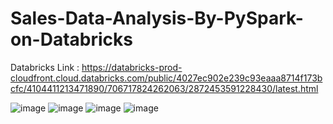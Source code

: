 # Sales-Data-Analysis-By-PySpark-on-Databricks



Databricks Link : https://databricks-prod-cloudfront.cloud.databricks.com/public/4027ec902e239c93eaaa8714f173bcfc/4104411213471890/706717824262063/2872453591228430/latest.html


![image](https://github.com/user-attachments/assets/9c0cc702-3d1e-4fbf-9118-ac018aa4e7bc)
![image](https://github.com/user-attachments/assets/091e5a01-619c-4421-a766-981e06f6b6be)
![image](https://github.com/user-attachments/assets/57e01875-349a-4b57-9a29-259df1577d9f)
![image](https://github.com/user-attachments/assets/6f77ad2c-29c5-48f8-bc2f-36a2a1ae8ccf)
